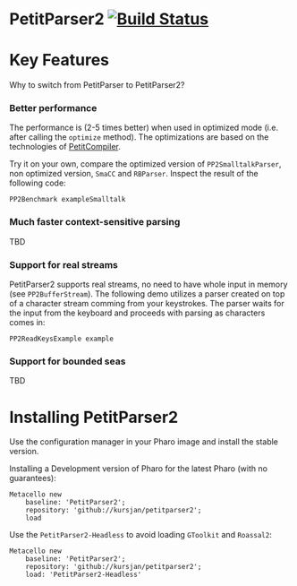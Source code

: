 # PetitParser2 [![Build Status](https://travis-ci.org/kursjan/petitparser2.svg?branch=master)](https://travis-ci.org/kursjan/petitparser2)


Key Features
============
Why to switch from PetitParser to PetitParser2?

### Better performance 
The performance is (2-5 times better) when used in optimized mode (i.e. after calling the `optimize` method). The optimizations are based on the technologies of [PetitCompiler](http://scg.unibe.ch/scgbib?query=Kurs16a&display=abstract). 

Try it on your own, compare the optimized version of `PP2SmalltalkParser`, non optimized version, `SmaCC` and `RBParser`. Inspect the result of the following code:
```
PP2Benchmark exampleSmalltalk
```
### Much faster context-sensitive parsing
TBD

### Support for real streams
PetitParser2 supports real streams, no need to have whole input in memory (see `PP2BufferStream`). The following demo utilizes a parser created on top of a character stream comming from your keystrokes. The parser waits for the input from the keyboard and proceeds with parsing as characters comes in:

```
PP2ReadKeysExample example
```

### Support for bounded seas
TBD


Installing PetitParser2
=======================

Use the configuration manager in your Pharo image and install the stable version.

Installing a Development version of Pharo for the latest Pharo (with no guarantees):

```smalltalk
Metacello new
    baseline: 'PetitParser2';
    repository: 'github://kursjan/petitparser2';
    load
```

Use the `PetitParser2-Headless` to avoid loading `GToolkit` and `Roassal2`:

```smalltalk
Metacello new
    baseline: 'PetitParser2';
    repository: 'github://kursjan/petitparser2';
    load: 'PetitParser2-Headless'
```
